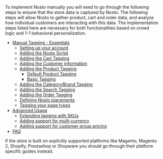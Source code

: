 To implement Nosto manually you will need to go through the following steps to ensure that the store data is captured by Nosto. The following steps will allow Nosto to gather product, cart and order data, and analyze how individual customers are interacting with this data. The implementation steps listed here are necessary for both functionalities based on crowd logic and 1-1 behavioral personalization.

* [Manual Tagging - Essentials](Manual-implementation.md)
  * [Setting up your account](Setting-up-your-account.md)
  * [Adding the Nosto Script](Add-Nosto-script.md)
  * [Adding the Cart Tagging](Cart-tagging.md)
  * [Adding the Customer information](Adding-the-customer-information.md)
  * [Adding the Product Tagging](Product-Tagging.md)
    * [Default Product Tagging](Default-Product-Tagging.md)
    * [Basic Tagging](Minimum-Product-Tagging.md)
  * [Adding the Category/Brand Tagging](Category-&-Brand-tagging.md)
  * [Adding the Search Tagging](Search-Tagging.md)
  * [Adding the Order Tagging](Order-tagging.md)
  * [Defining Nosto placements](Defining-Nosto-placements.md)
  * [Tagging your page types](Tag-your-page-types.md)
* [Advanced Usage](Advanced-implementation.md)
  * [Extending tagging with SKUs](Extending-tagging-with-SKUs.md)
  * [Adding support for multi-currency](Adding-support-for-multi-currency.md)
  * [Adding support for customer group pricing](Adding-support-for-customer-group-pricing.md)
* [FAQ](FAQ.md)

If the store is built on explicitly supported platforms like Magento, Magento 2, Shopify, Prestashop or Shopware you should go through their platform specific guides instead.
